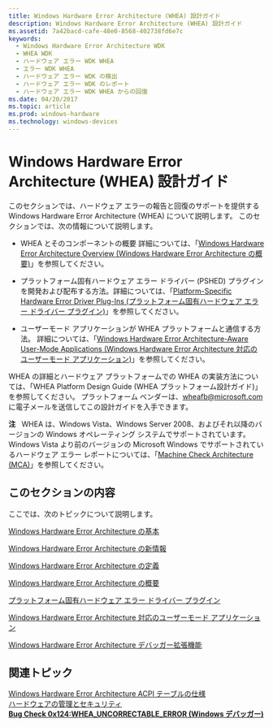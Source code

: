 ```yaml
---
title: Windows Hardware Error Architecture (WHEA) 設計ガイド
description: Windows Hardware Error Architecture (WHEA) 設計ガイド
ms.assetid: 7a42bacd-cafe-48e0-8568-402738fd6e7c
keywords:
  - Windows Hardware Error Architecture WDK
  - WHEA WDK
  - ハードウェア エラー WDK WHEA
  - エラー WDK WHEA
  - ハードウェア エラー WDK の検出
  - ハードウェア エラー WDK のレポート
  - ハードウェア エラー WDK WHEA からの回復
ms.date: 04/20/2017
ms.topic: article
ms.prod: windows-hardware
ms.technology: windows-devices
---
```


# <a name="windows-hardware-error-architecture-whea-design-guide"></a>Windows Hardware Error Architecture (WHEA) 設計ガイド


このセクションでは、ハードウェア エラーの報告と回復のサポートを提供する Windows Hardware Error Architecture (WHEA) について説明します。 このセクションでは、次の情報について説明します。

-   WHEA とそのコンポーネントの概要 詳細については、「[Windows Hardware Error Architecture Overview (Windows Hardware Error Architecture の概要)](windows-hardware-error-architecture-overview.md)」を参照してください。

-   プラットフォーム固有ハードウェア エラー ドライバー (PSHED) プラグインを開発および配布する方法。詳細については、「[Platform-Specific Hardware Error Driver Plug-Ins (プラットフォーム固有ハードウェア エラー ドライバー プラグイン)](platform-specific-hardware-error-driver-plug-ins2.md)」を参照してください。

-   ユーザーモード アプリケーションが WHEA プラットフォームと通信する方法。 詳細については、「[Windows Hardware Error Architecture-Aware User-Mode Applications (Windows Hardware Error Architecture 対応のユーザーモード アプリケーション)](windows-hardware-error-architecture-aware-user-mode-applications.md)」を参照してください。

WHEA の詳細とハードウェア プラットフォームでの WHEA の実装方法については、「WHEA Platform Design Guide (WHEA プラットフォーム設計ガイド)」を参照してください。 プラットフォーム ベンダーは、<wheafb@microsoft.com> に電子メールを送信してこの設計ガイドを入手できます。

**注**   WHEA は、Windows Vista、Windows Server 2008、およびそれ以降のバージョンの Windows オペレーティング システムでサポートされています。 Windows Vista より前のバージョンの Microsoft Windows でサポートされているハードウェア エラー レポートについては、「[Machine Check Architecture (MCA)](https://msdn.microsoft.com/library/windows/hardware/ff540685)」を参照してください。

 

## <a name="in-this-section"></a>このセクションの内容


ここでは、次のトピックについて説明します。

[Windows Hardware Error Architecture の基本](introduction-to-the-windows-hardware-error-architecture.md)

[Windows Hardware Error Architecture の新情報](new-information-for-windows-hardware-error-architecture.md)

[Windows Hardware Error Architecture の定義](windows-hardware-error-architecture-definitions.md)

[Windows Hardware Error Architecture の概要](windows-hardware-error-architecture-overview.md)

[プラットフォーム固有ハードウェア エラー ドライバー プラグイン](platform-specific-hardware-error-driver-plug-ins2.md)

[Windows Hardware Error Architecture 対応のユーザーモード アプリケーション](windows-hardware-error-architecture-aware-user-mode-applications.md)

[Windows Hardware Error Architecture デバッガー拡張機能](windows-hardware-error-architecture-debugger-extensions.md)

## <a name="related-topics"></a>関連トピック
[Windows Hardware Error Architecture ACPI テーブルの仕様](https://msdn.microsoft.com/windows/hardware/gg463511)  
[ハードウェアの管理とセキュリティ](https://msdn.microsoft.com/library/windows/hardware/dn614601)  
[**Bug Check 0x124:WHEA\_UNCORRECTABLE\_ERROR (Windows デバッガー)**](https://msdn.microsoft.com/library/windows/hardware/ff557321)  





